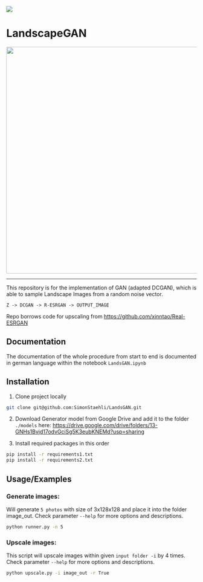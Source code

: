 <a href="https://img.shields.io/badge/FHNW-Deep%20Learning-yellow"><img src="https://img.shields.io/badge/FHNW-Deep%20Learning-yellow" /></a>

# LandscapeGAN


<img src="doc\LandscapeGAN_gif.gif" width="600" align="center">

---


This repository is for the implementation of GAN (adapted DCGAN), which is able to sample Landscape Images from a random noise vector.

`Z -> DCGAN -> R-ESRGAN -> OUTPUT_IMAGE`

Repo borrows code for upscaling from https://github.com/xinntao/Real-ESRGAN

## Documentation

The documentation of the whole procedure from start to end is documented in german language within the notebook `LandsGAN.ipynb`

## Installation

1. Clone project locally 

```bash
git clone git@github.com:SimonStaehli/LandsGAN.git
```

2. Download Generator model from Google Drive and add it to the folder `./models` here: https://drive.google.com/drive/folders/13-GNHs1Bvjd17odvGciSg5K3eubKNEMd?usp=sharing 


3. Install required packages in this order
```bash
pip install -r requirements1.txt
pip install -r requirements2.txt
```

## Usage/Examples

### Generate images:

Will generate `5 photos` with size of 3x128x128 and place it into the folder image_out. Check parameter `--help` for more options and descriptions.

```bash
python runner.py -n 5
```

### Upscale images:

This script will upscale images within given `input folder -i` by 4 times. Check parameter `--help` for more options and descriptions.

```bash
python upscale.py -i image_out -r True
```
